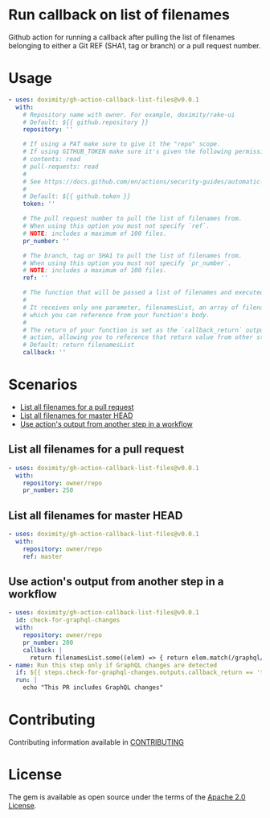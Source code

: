 # Run callback on list of filenames

Github action for running a callback after pulling the list of filenames belonging to either a Git REF (SHA1, tag or
branch) or a pull request number.

# Usage
```yaml
- uses: doximity/gh-action-callback-list-files@v0.0.1
  with:
    # Repository name with owner. For example, doximity/rake-ui
    # Default: ${{ github.repository }}
    repository: ''

    # If using a PAT make sure to give it the "repo" scope.
    # If using GITHUB_TOKEN make sure it's given the following permissions:
    # contents: read
    # pull-requests: read
    #
    # See https://docs.github.com/en/actions/security-guides/automatic-token-authentication#permissions-for-the-github_token
    #
    # Default: ${{ github.token }}
    token: ''

    # The pull request number to pull the list of filenames from.
    # When using this option you must not specify `ref`.
    # NOTE: includes a maximum of 100 files.
    pr_number: ''

    # The branch, tag or SHA1 to pull the list of filenames from.
    # When using this option you must not specify `pr_number`.
    # NOTE: includes a maximum of 100 files.
    ref: ''

    # The function that will be passed a list of filenames and executed afterwards.
    #
    # It receives only one parameter, filenamesList, an array of filename strings
    # which you can reference from your function's body.
    #
    # The return of your function is set as the `callback_return` output of this
    # action, allowing you to reference that return value from other steps in your workflow.
    # Default: return filenamesList
    callback: ''
```
# Scenarios
- [List all filenames for a pull request](#List-all-filenames-for-a-pull-request)
- [List all filenames for master HEAD](#List-all-filenames-for-master-head)
- [Use action's output from another step in a workflow](#Use-actions-output-from-another-step-in-a-workflow)

## List all filenames for a pull request

```yaml
- uses: doximity/gh-action-callback-list-files@v0.0.1
  with:
    repository: owner/repo
    pr_number: 250
```

## List all filenames for master HEAD

```yaml
- uses: doximity/gh-action-callback-list-files@v0.0.1
  with:
    repository: owner/repo
    ref: master
```

## Use action's output from another step in a workflow

```yaml
- uses: doximity/gh-action-callback-list-files@v0.0.1
  id: check-for-graphql-changes
  with:
    repository: owner/repo
    pr_number: 200
    callback: |
      return filenamesList.some((elem) => { return elem.match(/graphql/) })
- name: Run this step only if GraphQL changes are detected
  if: ${{ steps.check-for-graphql-changes.outputs.callback_return == 'true' }}
  run: |
    echo "This PR includes GraphQL changes"
```

# Contributing
Contributing information available in [CONTRIBUTING](./CONTRIBUTING.md)

# License
The gem is available as open source under the terms of the [Apache 2.0 License](./LICENSE).
